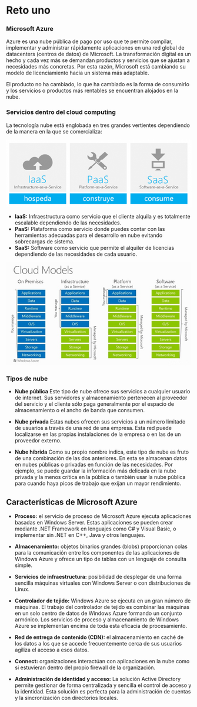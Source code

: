 # Reto uno

### Microsoft Azure 

Azure es una nube pública de pago por uso que te permite compilar, implementar y administrar rápidamente aplicaciones en una red global de datacenters (centros de datos) de Microsoft.
La transformación digital es un hecho y cada vez más se demandan productos y servicios que se ajustan a necesidades más concretas. Por esta razón, Microsoft está cambiando su modelo de licenciamiento hacia un sistema más adaptable.


El producto no ha cambiado, lo que ha cambiado es la forma de consumirlo y los servicios o productos más rentables se encuentran alojados en la nube.

### Servicios dentro del cloud computing

La tecnología nube está englobada en tres grandes vertientes dependiendo de la manera en la que se comercializa:

![servicios](https://github.com/marcosyeyo/reto-de-viaje-semana-1/blob/main/imagenes/servicios-cloud-768x277.png)

* **IaaS:** Infraestructura como servicio que el cliente alquila y es totalmente escalable dependiendo de las necesidades.
* **PaaS:** Plataforma como servicio donde puedes contar con las herramientas adecuadas para el desarrollo en nube evitando sobrecargas de sistema.
* **SaaS:** Software como servicio que permite el alquiler de licencias dependiendo de las necesidades de cada usuario.

![servicios](https://github.com/marcosyeyo/reto-de-viaje-semana-1/blob/main/imagenes/cloud.jpg)

### Tipos de nube
* **Nube pública**
Este tipo de nube ofrece sus servicios a cualquier usuario de internet. Sus servidores y almacenamiento pertenecen al proveedor del servicio y el cliente sólo paga generalmente por el espacio de almacenamiento o el ancho de banda que consumen.

* **Nube privada**
Estas nubes ofrecen sus servicios a un número limitado de usuarios a través de una red de una empresa. Esta red puede localizarse en las propias instalaciones de la empresa o en las de un proveedor externo.

* **Nube híbrida**
Como su propio nombre indica, este tipo de nube es fruto de una combinación de las dos anteriores. En esta se almacenan datos en nubes públicas o privadas en función de las necesidades. Por ejemplo, se puede guardar la información más delicada en la nube privada y la menos crítica en la pública o también usar la nube pública para cuando haya picos de trabajo que exijan un mayor rendimiento.


## Características de Microsoft Azure 

+ **Proceso:** el servicio de proceso de Microsoft Azure ejecuta aplicaciones basadas en Windows Server. Estas aplicaciones se pueden crear mediante .NET Framework en lenguajes como C# y Visual Basic, o implementar sin .NET en C++, Java y otros lenguajes.
+ **Almacenamiento:** objetos binarios grandes (blobs) proporcionan colas para la comunicación entre los componentes de las aplicaciones de Windows Azure y ofrece un tipo de tablas con un lenguaje de consulta simple.

+ **Servicios de infraestructura:** posibilidad de desplegar de una forma sencilla máquinas virtuales con Windows Server o con distribuciones de Linux.

+ **Controlador de tejido:** Windows Azure se ejecuta en un gran número de máquinas. El trabajo del controlador de tejido es combinar las máquinas en un solo centro de datos de Windows Azure formando un conjunto armónico. Los servicios de proceso y almacenamiento de Windows Azure se implementan encima de toda esta eficacia de procesamiento.

* **Red de entrega de contenido (CDN):** el almacenamiento en caché de los datos a los que se accede frecuentemente cerca de sus usuarios agiliza el acceso a esos datos.


* **Connect:** organizaciones interactúan con aplicaciones en la nube como si estuvieran dentro del propio firewall de la organización.


* **Administración de identidad y acceso:** La solución Active Directory permite gestionar de forma centralizada y sencilla el control de acceso y la identidad. Esta solución es perfecta para la administración de cuentas y la sincronización con directorios locales.
